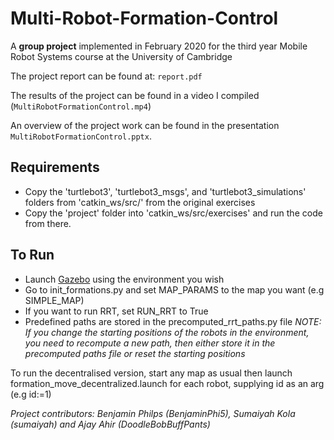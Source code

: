 # Multi-Robot-Formation-Control

A **group project** implemented in February 2020 for the third year Mobile Robot Systems course at the University of Cambridge

The project report can be found at: `report.pdf`

The results of the project can be found in a video I compiled (`MultiRobotFormationControl.mp4`)

An overview of the project work can be found in the presentation `MultiRobotFormationControl.pptx`.

## Requirements
- Copy the 'turtlebot3', 'turtlebot3_msgs', and 'turtlebot3_simulations' folders from 'catkin_ws/src/' from the original exercises
- Copy the 'project' folder into 'catkin_ws/src/exercises' and run the code from there.

## To Run
- Launch [Gazebo](http://gazebosim.org) using the environment you wish
- Go to init_formations.py and set MAP_PARAMS to the map you want (e.g SIMPLE_MAP)
- If you want to run RRT, set RUN_RRT to True
- Predefined paths are stored in the precomputed_rrt_paths.py file
*NOTE: If you change the starting positions of the robots in the environment, you need to recompute a new path, then either store it in the precomputed paths file or reset the starting positions*

To run the decentralised version, start any map as usual then launch formation_move_decentralized.launch for each robot, supplying id as an arg (e.g id:=1)

*Project contributors: Benjamin Philps (BenjaminPhi5), Sumaiyah Kola (sumaiyah) and Ajay Ahir (DoodleBobBuffPants)* 
